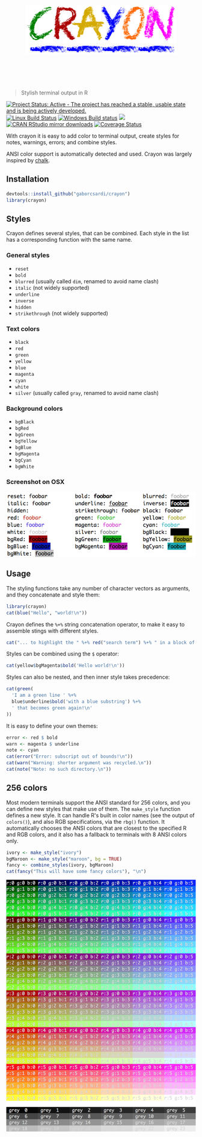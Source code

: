 
<h1 align="center">
    <br>
    <br>
    <img width="400" src="./inst/logo.png" alt="crayon">
    <br>
    <br>
    <br>
</h1>

> Stylish terminal output in R

[![Project Status: Active - The project has reached a stable, usable state and is being actively developed.](http://www.repostatus.org/badges/latest/active.svg)](http://www.repostatus.org/#active)
[![Linux Build Status](https://travis-ci.org/gaborcsardi/crayon.svg?branch=master)](https://travis-ci.org/gaborcsardi/crayon)
[![Windows Build status](https://ci.appveyor.com/api/projects/status/github/gaborcsardi/crayon?svg=true)](https://ci.appveyor.com/project/gaborcsardi/crayon)
[![](http://www.r-pkg.org/badges/version/crayon)](http://cran.rstudio.com/web/packages/crayon/index.html)
[![CRAN RStudio mirror downloads](http://cranlogs.r-pkg.org/badges/crayon)](http://cran.r-project.org/web/packages/crayon/index.html)
[![Coverage Status](https://img.shields.io/codecov/c/github/gaborcsardi/crayon/master.svg)](https://codecov.io/github/gaborcsardi/crayon?branch=master)

With crayon it is easy to add color to terminal output, create styles for notes, warnings, errors; and combine styles.

ANSI color support is automatically detected and used. Crayon was largely
inspired by [chalk](https://github.com/sindresorhus/chalk).

## Installation

```r
devtools::install_github("gaborcsardi/crayon")
library(crayon)
```

## Styles

Crayon defines several styles, that can be combined. Each style in the list
has a corresponding function with the same name.

### General styles

* `reset`
* `bold`
* `blurred` (usually called `dim`, renamed to avoid name clash)
* `italic` (not widely supported)
* `underline`
* `inverse`
* `hidden`
* `strikethrough` (not widely supported)

### Text colors

* `black`
* `red`
* `green`
* `yellow`
* `blue`
* `magenta`
* `cyan`
* `white`
* `silver` (usually called `gray`, renamed to avoid name clash)

### Background colors

* `bgBlack`
* `bgRed`
* `bgGreen`
* `bgYellow`
* `bgBlue`
* `bgMagenta`
* `bgCyan`
* `bgWhite`

### Screenshot on OSX

![](/inst/ANSI-8-OSX.png)

## Usage

The styling functions take any number of character vectors as arguments,
and they concatenate and style them:

```r
library(crayon)
cat(blue("Hello", "world!\n"))
```

Crayon defines the `%+%` string concatenation operator, to make it easy
to assemble stings with different styles.

```r
cat("... to highlight the " %+% red("search term") %+% " in a block of text\n")
```

Styles can be combined using the `$` operator:

```r
cat(yellow$bgMagenta$bold('Hello world!\n'))
```

Styles can also be nested, and then inner style takes precedence:

```r
cat(green(
  'I am a green line ' %+%
  blue$underline$bold('with a blue substring') %+%
  ' that becomes green again!\n'
))
```
  
It is easy to define your own themes:

```r
error <- red $ bold
warn <- magenta $ underline
note <- cyan
cat(error("Error: subscript out of bounds!\n"))
cat(warn("Warning: shorter argument was recycled.\n"))
cat(note("Note: no such directory.\n"))
```

## 256 colors

Most modern terminals support the ANSI standard for 256 colors,
and you can define new styles that make use of them. The `make_style`
function defines a new style. It can handle R's built in color names
(see the output of `colors()`), and also RGB specifications, via the
`rbg()` function. It automatically chooses the ANSI colors that
are closest to the specified R and RGB colors, and it also has
a fallback to terminals with 8 ANSI colors only.

```r
ivory <- make_style("ivory")
bgMaroon <- make_style("maroon", bg = TRUE)
fancy <- combine_styles(ivory, bgMaroon)
cat(fancy("This will have some fancy colors"), "\n")
```

![](/inst/ANSI-256-OSX.png)
